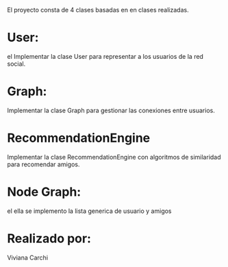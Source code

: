 
El proyecto consta de 4 clases basadas en en clases realizadas.
# User:
el Implementar la clase User para representar a los usuarios de la red social.
# Graph:
Implementar la clase Graph para gestionar las conexiones entre usuarios.
# RecommendationEngine
Implementar la clase RecommendationEngine con algoritmos de similaridad para recomendar amigos.
# Node Graph:
el ella se implemento la lista generica de usuario y amigos


# Realizado por:
Viviana Carchi
